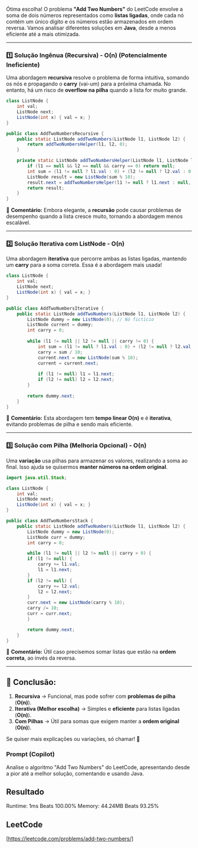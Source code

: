 Ótima escolha! O problema **"Add Two Numbers"** do LeetCode envolve a soma de dois números representados como **listas ligadas**, onde cada nó contém um único dígito e os números estão armazenados em ordem reversa. Vamos analisar diferentes soluções em **Java**, desde a menos eficiente até a mais otimizada.

---

### 1️⃣ Solução Ingênua (Recursiva) - **O(n)** (Potencialmente Ineficiente)
Uma abordagem **recursiva** resolve o problema de forma intuitiva, somando os nós e propagando o **carry** (vai-um) para a próxima chamada. No entanto, há um risco de **overflow na pilha** quando a lista for muito grande.

```java
class ListNode {
    int val;
    ListNode next;
    ListNode(int x) { val = x; }
}

public class AddTwoNumbersRecursive {
    public static ListNode addTwoNumbers(ListNode l1, ListNode l2) {
        return addTwoNumbersHelper(l1, l2, 0);
    }

    private static ListNode addTwoNumbersHelper(ListNode l1, ListNode l2, int carry) {
        if (l1 == null && l2 == null && carry == 0) return null;
        int sum = (l1 != null ? l1.val : 0) + (l2 != null ? l2.val : 0) + carry;
        ListNode result = new ListNode(sum % 10);
        result.next = addTwoNumbersHelper(l1 != null ? l1.next : null, l2 != null ? l2.next : null, sum / 10);
        return result;
    }
}
```

🔹 **Comentário:** Embora elegante, a **recursão** pode causar problemas de desempenho quando a lista cresce muito, tornando a abordagem menos escalável.

---

### 2️⃣ Solução Iterativa com ListNode - **O(n)**
Uma abordagem **iterativa** que percorre ambas as listas ligadas, mantendo um **carry** para a soma correta. Essa é a abordagem mais usada!

```java
class ListNode {
    int val;
    ListNode next;
    ListNode(int x) { val = x; }
}

public class AddTwoNumbersIterative {
    public static ListNode addTwoNumbers(ListNode l1, ListNode l2) {
        ListNode dummy = new ListNode(0); // Nó fictício
        ListNode current = dummy;
        int carry = 0;
        
        while (l1 != null || l2 != null || carry != 0) {
            int sum = (l1 != null ? l1.val : 0) + (l2 != null ? l2.val : 0) + carry;
            carry = sum / 10;
            current.next = new ListNode(sum % 10);
            current = current.next;
            
            if (l1 != null) l1 = l1.next;
            if (l2 != null) l2 = l2.next;
        }
        
        return dummy.next;
    }
}
```

🔹 **Comentário:** Esta abordagem tem **tempo linear O(n)** e é **iterativa**, evitando problemas de pilha e sendo mais eficiente.

---

### 3️⃣ Solução com Pilha (Melhoria Opcional) - **O(n)**
Uma **variação** usa pilhas para armazenar os valores, realizando a soma ao final. Isso ajuda se quisermos **manter números na ordem original**.

```java
import java.util.Stack;

class ListNode {
    int val;
    ListNode next;
    ListNode(int x) { val = x; }
}

public class AddTwoNumbersStack {
    public static ListNode addTwoNumbers(ListNode l1, ListNode l2) {
        ListNode dummy = new ListNode(0);
        ListNode curr = dummy;
        int carry = 0;

        while (l1 != null || l2 != null || carry > 0) {
        if (l1 != null) {
            carry += l1.val;
            l1 = l1.next;
        }
        if (l2 != null) {
            carry += l2.val;
            l2 = l2.next;
        }
        curr.next = new ListNode(carry % 10);
        carry /= 10;
        curr = curr.next;
        }

        return dummy.next;
    }
}
```

🔹 **Comentário:** Útil caso precisemos somar listas que estão na **ordem correta**, ao invés da reversa.

---

## 📌 Conclusão:
1. **Recursiva** -> Funcional, mas pode sofrer com **problemas de pilha** (**O(n)**).
2. **Iterativa (Melhor escolha)** -> Simples e **eficiente** para listas ligadas (**O(n)**).
3. **Com Pilhas** -> Útil para somas que exigem manter a **ordem original** (**O(n)**).

Se quiser mais explicações ou variações, só chamar! 🚀

### Prompt (Copilot)
Analise o algoritmo "Add Two Numbers" do LeetCode, apresentando desde a pior até a melhor solução, comentando e usando Java.

## Resultado
Runtime: 1ms Beats 100.00%
Memory: 44.24MB Beats 93.25%

## LeetCode
[https://leetcode.com/problems/add-two-numbers/]